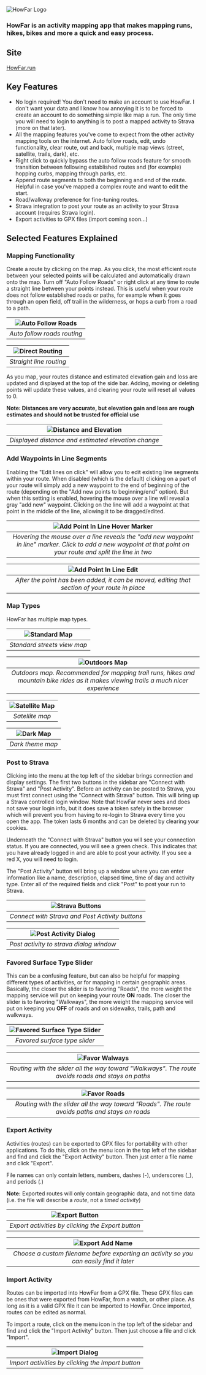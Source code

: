 ![HowFar Logo](./public/how_far_logo_complete.png)

### HowFar is an activity mapping app that makes mapping runs, hikes, bikes and more a quick and easy process.

## Site
[HowFar.run](https://howfar.run)

## Key Features
- No login required! You don't need to make an account to use HowFar. I don't want your data and I know how annoying it is to be forced to create an account to do something simple like map a run. The only time you will need to login to anything is to post a mapped activity to Strava (more on that later).
- All the mapping features you've come to expect from the other activity mapping tools on the internet. Auto follow roads, edit, undo functionality, clear route, out and back, multiple map views (street, satellite, trails, dark), etc.
- Right click to quickly bypass the auto follow roads feature for smooth transition between following established routes and (for example) hopping curbs, mapping through parks, etc.
- Append route segments to both the beginning and end of the route. Helpful in case you've mapped a complex route and want to edit the start.
- Road/walkway preference for fine-tuning routes.
- Strava integration to post your route as an activity to your Strava account (requires Strava login).
- Export activities to GPX files (import coming soon...)

## Selected Features Explained
### Mapping Functionality
Create a route by clicking on the map. As you click, the most efficient route between your selected points will be calculated and automatically drawn onto the map. Turn off "Auto Follow Roads" or right click at any time to route a straight line between your points instead. This is useful when your route does not follow established roads or paths, for example when it goes through an open field, off trail in the wilderness, or hops a curb from a road to a path.

| ![Auto Follow Roads](./assets/routing.png) |
|:-:|
| *Auto follow roads routing* |

| ![Direct Routing](./assets/straight_line.png) |
|:-:|
| *Straight line routing* |

As you map, your routes distance and estimated elevation gain and loss are updated and displayed at the top of the side bar. Adding, moving or deleting points will update these values, and clearing your route will reset all values to 0.

__Note: Distances are very accurate, but elevation gain and loss are rough estimates and should not be trusted for official use__

| ![Distance and Elevation](./assets/distance_ele.png) |
|:-:|
| *Displayed distance and estimated elevation change* |

### Add Waypoints in Line Segments
Enabling the "Edit lines on click" will allow you to edit existing line segments within your route. When disabled (which is the default) clicking on a part of your route will simply add a new waypoint to the end of beginning of the route (depending on the "Add new points to beginning/end" option). But when this setting is enabled, hovering the mouse over a line will reveal a gray "add new" waypoint. Clicking on the line will add a waypoint at that point in the middle of the line, allowing it to be dragged/edited.

| ![Add Point In Line Hover Marker](./assets/add_point_in_line_marker.png) |
|:-:|
| *Hovering the mouse over a line reveals the "add new waypoint in line" marker. Click to add a new waypoint at that point on your route and split the line in two* |

| ![Add Point In Line Edit](./assets/add_new_point_in_line_edit.png) |
|:-:|
| *After the point has been added, it can be moved, editing that section of your route in place* |

###  Map Types
HowFar has multiple map types.

| ![Standard Map](./assets/standard_map.png) |
|:-:|
| *Standard streets view map* |

| ![Outdoors Map](./assets/outdoor_map.png) |
|:-:|
| *Outdoors map. Recommended for mapping trail runs, hikes and mountain bike rides as it makes viewing trails a much nicer experience* |

| ![Satellite Map](./assets/satellite_map.png) |
|:-:|
| *Satellite map* |

| ![Dark Map](./assets/dark_map.png) |
|:-:|
| *Dark theme map* |


### Post to Strava
Clicking into the menu at the top left of the sidebar brings connection and display settings. The first two buttons in the sidebar are "Connect with Strava" and "Post Activity". Before an activity can be posted to Strava, you must first connect using the "Connect with Strava" button. This will bring up a Strava controlled login window. Note that HowFar never sees and does not save your login info, but it does save a token safely in the browser which will prevent you from having to re-login to Strava every time you open the app. The token lasts 6 months and can be deleted by clearing your cookies.

Underneath the "Connect with Strava" button you will see your connection status. If you are connected, you will see a green check. This indicates that you have already logged in and are able to post your activity. If you see a red X, you will need to login.

The "Post Activity" button will bring up a window where you can enter information like a name, description, elapsed time, time of day and activity type. Enter all of the required fields and click "Post" to post your run to Strava.

| ![Strava Buttons](./assets/strava_buttons.png) |
|:-:|
| *Connect with Strava and Post Activity buttons* |


| ![Post Activity Dialog](./assets/post_dialog.png) |
|:-:|
| *Post activity to strava dialog window* |

### Favored Surface Type Slider
This can be a confusing feature, but can also be helpful for mapping different types of activities, or for mapping in certain geographic areas. Basically, the closer the slider is to favoring "Roads", the more weight the mapping service will put on keeping your route **ON** roads. The closer the slider is to favoring "Walkways", the more weight the mapping service will put on keeping you **OFF** of roads and on sidewalks, trails, path and walkways.

| ![Favored Surface Type Slider](./assets/favor_slider.png) |
|:-:|
| *Favored surface type slider* |

| ![Favor Walways](./assets/favor_walkways.png) |
|:-:|
| *Routing with the slider all the way toward "Walkways". The route avoids roads and stays on paths* |

| ![Favor Roads](./assets/favor_roads.png) |
|:-:|
| *Routing with the slider all the way toward "Roads". The route avoids paths and stays on roads* |

### Export Activity
Activities (routes) can be exported to GPX files for portability with other applications. To do this, click on the menu icon in the top left of the sidebar and find and click the "Export Activity" button. Then just enter a file name and click "Export".

File names can only contain letters, numbers, dashes (-), underscores (_), and periods (.)

__Note:__ Exported routes will only contain geographic data, and not time data (i.e. the file will describe a *route*, not a *timed activity*)

| ![Export Button](./assets/import_export_btn.png) |
|:-:|
| *Export activities by clicking the Export button* |

| ![Export Add Name](./assets/export_add_name.png) |
|:-:|
| *Choose a custom filename before exporting an activity so you can easily find it later* |

### Import Activity
Routes can be imported into HowFar from a GPX file. These GPX files can be ones that were exported from HowFar, from a watch, or other place. As long as it is a valid GPX file it can be imported to HowFar. Once imported, routes can be edited as normal.

To import a route, click on the menu icon in the top left of the sidebar and find and click the "Import Activity" button. Then just choose a file and click "Import".

| ![Import Dialog](./assets/import_dialog.png) |
|:-:|
| *Import activities by clicking the Import button* |